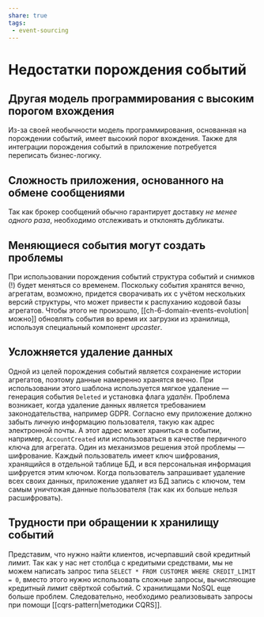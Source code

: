 ```yaml
---
share: true
tags:
 - event-sourcing
---
```

# Недостатки порождения событий

## Другая модель программирования с высоким порогом вхождения
Из-за своей необычности модель программирования, основанная на порождении событий, имеет высокий порог вхождения. Также для интеграции порождения событий в приложение потребуется переписать бизнес-логику.
## Сложность приложения, основанного на обмене сообщениями
Так как брокер сообщений обычно гарантирует доставку *не менее одного раза*, необходимо отслеживать и отклонять дубликаты.
## Меняющиеся события могут создать проблемы
При использовании порождения событий структура событий и снимков (!) будет меняться со временем. Поскольку события хранятся вечно, агрегатам, возможно, придется сворачивать их с учётом нескольких версий структуры, что может привести к распуханию кодовой базы агрегатов. Чтобы этого не произошло, [[ch-6-domain-events-evolution|можно]] обновлять события во время их загрузки из хранилища, используя специальный компонент *upcaster*.
## Усложняется удаление данных
Одной из целей порождения событий является сохранение истории агрегатов, поэтому данные намеренно хранятся вечно. При использовании этого шаблона используется мягкое удаление — генерация события `Deleted` и установка флага *удалён*.
Проблема возникает, когда удаление данных является требованием законодательства, например GDPR. Согласно ему приложение должно забыть личную информацию пользователя, такую как адрес электронной почты. А этот адрес может храниться в событии, например, `AccountCreated` или использоваться в качестве первичного ключа для агрегата.
Один из механизмов решения этой проблемы — шифрование. Каждый пользователь имеет ключ шифрования, хранящийся в отдельной таблице БД, и вся персональная информация шифруется этим ключом. Когда пользователь запрашивает удаление всех своих данных,  приложение удаляет из БД запись с ключом, тем самым уничтожая данные пользователя (так как их больше нельзя расшифровать).
## Трудности при обращении к хранилищу событий
Представим, что нужно найти клиентов, исчерпавший свой кредитный лимит. Так как у нас нет столбца с кредитыми средствами, мы не можем написать запрос типа `SELECT * FROM CUSTOMER WHERE CREDIT_LIMIT = 0`, вместо этого нужно использовать сложные запросы, вычисляющие кредитный лимит свёрткой событий. С хранилищами NoSQL еще больше проблем. Следовательно, необходимо реализовывать запросы при помощи [[cqrs-pattern|методики CQRS]].